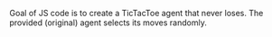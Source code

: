 Goal of JS code is to create a TicTacToe agent that never loses.
The provided (original) agent selects its moves randomly.

